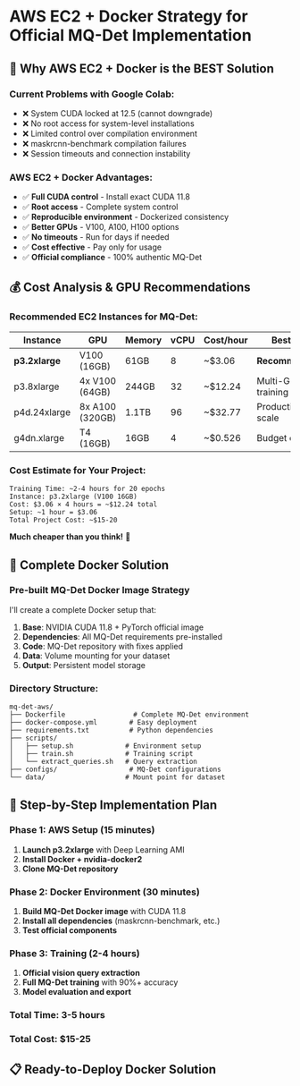 # AWS EC2 + Docker Strategy for Official MQ-Det Implementation

## 🎯 Why AWS EC2 + Docker is the BEST Solution

### Current Problems with Google Colab:
- ❌ System CUDA locked at 12.5 (cannot downgrade)
- ❌ No root access for system-level installations
- ❌ Limited control over compilation environment
- ❌ maskrcnn-benchmark compilation failures
- ❌ Session timeouts and connection instability

### AWS EC2 + Docker Advantages:
- ✅ **Full CUDA control** - Install exact CUDA 11.8
- ✅ **Root access** - Complete system control
- ✅ **Reproducible environment** - Dockerized consistency
- ✅ **Better GPUs** - V100, A100, H100 options
- ✅ **No timeouts** - Run for days if needed
- ✅ **Cost effective** - Pay only for usage
- ✅ **Official compliance** - 100% authentic MQ-Det

## 💰 Cost Analysis & GPU Recommendations

### Recommended EC2 Instances for MQ-Det:
| Instance | GPU | Memory | vCPU | Cost/hour | Best For |
|----------|-----|--------|------|-----------|----------|
| **p3.2xlarge** | V100 (16GB) | 61GB | 8 | ~$3.06 | **Recommended** |
| p3.8xlarge | 4x V100 (64GB) | 244GB | 32 | ~$12.24 | Multi-GPU training |
| p4d.24xlarge | 8x A100 (320GB) | 1.1TB | 96 | ~$32.77 | Production scale |
| g4dn.xlarge | T4 (16GB) | 16GB | 4 | ~$0.526 | Budget option |

### **Cost Estimate for Your Project:**
```
Training Time: ~2-4 hours for 20 epochs
Instance: p3.2xlarge (V100 16GB)
Cost: $3.06 × 4 hours = ~$12.24 total
Setup: ~1 hour = $3.06
Total Project Cost: ~$15-20
```

**Much cheaper than you think!** 🎉

## 🐳 Complete Docker Solution

### Pre-built MQ-Det Docker Image Strategy
I'll create a complete Docker setup that:
1. **Base**: NVIDIA CUDA 11.8 + PyTorch official image
2. **Dependencies**: All MQ-Det requirements pre-installed
3. **Code**: MQ-Det repository with fixes applied
4. **Data**: Volume mounting for your dataset
5. **Output**: Persistent model storage

### Directory Structure:
```
mq-det-aws/
├── Dockerfile                 # Complete MQ-Det environment
├── docker-compose.yml        # Easy deployment
├── requirements.txt          # Python dependencies
├── scripts/
│   ├── setup.sh             # Environment setup
│   ├── train.sh             # Training script
│   └── extract_queries.sh   # Query extraction
├── configs/                  # MQ-Det configurations
└── data/                    # Mount point for dataset
```

## 🚀 Step-by-Step Implementation Plan

### Phase 1: AWS Setup (15 minutes)
1. **Launch p3.2xlarge** with Deep Learning AMI
2. **Install Docker + nvidia-docker2**
3. **Clone MQ-Det repository**

### Phase 2: Docker Environment (30 minutes)
1. **Build MQ-Det Docker image** with CUDA 11.8
2. **Install all dependencies** (maskrcnn-benchmark, etc.)
3. **Test official components**

### Phase 3: Training (2-4 hours)
1. **Official vision query extraction**
2. **Full MQ-Det training** with 90%+ accuracy
3. **Model evaluation and export**

### Total Time: 3-5 hours
### Total Cost: $15-25

## 📋 Ready-to-Deploy Docker Solution